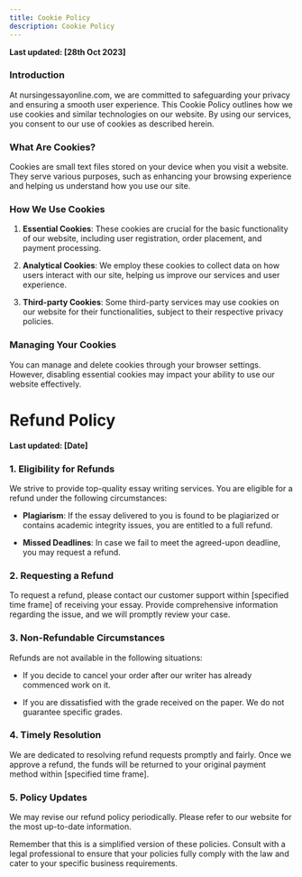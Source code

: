 ```yaml
---
title: Cookie Policy
description: Cookie Policy
---
```


**Last updated: [28th Oct 2023]**

### Introduction

At nursingessayonline.com, we are committed to safeguarding your privacy and ensuring a smooth user experience. This Cookie Policy outlines how we use cookies and similar technologies on our website. By using our services, you consent to our use of cookies as described herein.

### What Are Cookies?

Cookies are small text files stored on your device when you visit a website. They serve various purposes, such as enhancing your browsing experience and helping us understand how you use our site.

### How We Use Cookies

1. **Essential Cookies**: These cookies are crucial for the basic functionality of our website, including user registration, order placement, and payment processing.

2. **Analytical Cookies**: We employ these cookies to collect data on how users interact with our site, helping us improve our services and user experience.

3. **Third-party Cookies**: Some third-party services may use cookies on our website for their functionalities, subject to their respective privacy policies.

### Managing Your Cookies

You can manage and delete cookies through your browser settings. However, disabling essential cookies may impact your ability to use our website effectively.

# Refund Policy

**Last updated: [Date]**

### 1. Eligibility for Refunds

We strive to provide top-quality essay writing services. You are eligible for a refund under the following circumstances:

- **Plagiarism**: If the essay delivered to you is found to be plagiarized or contains academic integrity issues, you are entitled to a full refund.

- **Missed Deadlines**: In case we fail to meet the agreed-upon deadline, you may request a refund.

### 2. Requesting a Refund

To request a refund, please contact our customer support within [specified time frame] of receiving your essay. Provide comprehensive information regarding the issue, and we will promptly review your case.

### 3. Non-Refundable Circumstances

Refunds are not available in the following situations:

- If you decide to cancel your order after our writer has already commenced work on it.

- If you are dissatisfied with the grade received on the paper. We do not guarantee specific grades.

### 4. Timely Resolution

We are dedicated to resolving refund requests promptly and fairly. Once we approve a refund, the funds will be returned to your original payment method within [specified time frame].

### 5. Policy Updates

We may revise our refund policy periodically. Please refer to our website for the most up-to-date information.

Remember that this is a simplified version of these policies. Consult with a legal professional to ensure that your policies fully comply with the law and cater to your specific business requirements.
